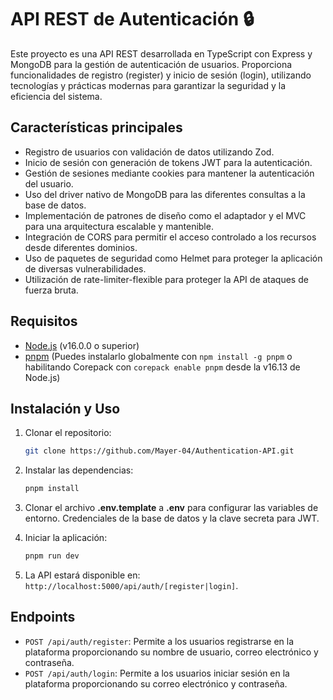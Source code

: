# API REST de Autenticación 🔒

Este proyecto es una API REST desarrollada en TypeScript con Express y MongoDB para la gestión de autenticación de usuarios. Proporciona funcionalidades de registro (register) y inicio de sesión (login), utilizando tecnologías y prácticas modernas para garantizar la seguridad y la eficiencia del sistema.

## Características principales

- Registro de usuarios con validación de datos utilizando Zod.
- Inicio de sesión con generación de tokens JWT para la autenticación.
- Gestión de sesiones mediante cookies para mantener la autenticación del usuario.
- Uso del driver nativo de MongoDB para las diferentes consultas a la base de datos.
- Implementación de patrones de diseño como el adaptador y el MVC para una arquitectura escalable y mantenible.
- Integración de CORS para permitir el acceso controlado a los recursos desde diferentes dominios.
- Uso de paquetes de seguridad como Helmet para proteger la aplicación de diversas vulnerabilidades.
- Utilización de rate-limiter-flexible para proteger la API de ataques de fuerza bruta.

## Requisitos

- [Node.js](https://nodejs.org/en) (v16.0.0 o superior)
- [pnpm](https://pnpm.io/es/) (Puedes instalarlo globalmente con `npm install -g pnpm` o habilitando Corepack con `corepack enable pnpm` desde la v16.13 de Node.js)

## Instalación y Uso

1. Clonar el repositorio:

   ```bash
   git clone https://github.com/Mayer-04/Authentication-API.git
   ```

2. Instalar las dependencias:

    ```bash
   pnpm install
   ```

3. Clonar el archivo **.env.template** a **.env** para configurar las variables de entorno. Credenciales de la base de datos y la clave secreta para JWT.

4. Iniciar la aplicación:

    ```bash
   pnpm run dev
   ```

5. La API estará disponible en:
 `http://localhost:5000/api/auth/[register|login]`.

## Endpoints

- `POST /api/auth/register`: Permite a los usuarios registrarse en la plataforma proporcionando su nombre de usuario, correo electrónico y contraseña.
- `POST /api/auth/login`: Permite a los usuarios iniciar sesión en la plataforma proporcionando su correo electrónico y contraseña.
